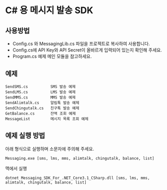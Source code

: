# C# 용 메시지 발송 SDK

## 사용방법
* Config.cs 와 MessagingLib.cs 파일을 프로젝트로 복사하여 사용합니다.
* Config.cs에 API Key와 API Secret이 올바르게 입력되어 있는지 확인해 주세요.
* Program.cs 예제 메인 모듈을 참고하세요.

## 예제
```
SendSMS.cs          SMS 발송 예제
SendLMS.cs          LMS 발송 예제
SendMMS.cs          MMS 발송 예제
SendAlimtalk.cs     알림톡 발송 예제
SendChingutalk.cs   친구톡 발송 예제
GetBalance.cs       잔액 조회 예제
MessageList         메시지 목록 조회 예제
```

## 예제 실행 방법
아래 형식으로 실행하며 소문자에 주의해 주세요.
```
Messaging.exe [sms, lms, mms, alimtalk, chingutalk, balance, list]
```

맥에서 실행
```
dotnet Messaging_SDK_For_.NET_Core3.1_CSharp.dll [sms, lms, mms, alimtalk, chingutalk, balance, list]
